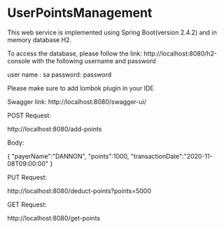 # UserPointsManagement
This web service is implemented using Spring Boot(version 2.4.2) and in memory database H2.

To access the database, please follow the link: http://localhost:8080/h2-console 
with the following username and password

user name : sa
password: password

Please make sure to add lombok plugin in your IDE

Swagger link: http://localhost:8080/swagger-ui/

POST Request:

http://localhost:8080/add-points

Body:

{
    "payerName":"DANNON",
    "points":1000,
    "transactionDate":"2020-11-08T09:00:00"
}

PUT Request:

http://localhost:8080/deduct-points?points=5000

GET Request:

http://localhost:8080/get-points

